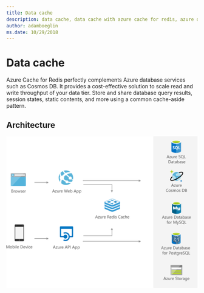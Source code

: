 ```yaml
---
title: Data cache
description: data cache, data cache with azure cache for redis, azure database, cosmos db
author: adamboeglin
ms.date: 10/29/2018
---
```

# Data cache
Azure Cache for Redis perfectly complements Azure database services such as Cosmos DB. It provides a cost-effective solution to scale read and write throughput of your data tier. Store and share database query results, session states, static contents, and more using a common cache-aside pattern.

## Architecture
<img src="media/data-cache-with-redis-cache.svg" alt='architecture diagram' />